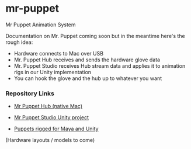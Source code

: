 # mr-puppet
Mr Puppet Animation System

Documentation on Mr. Puppet coming soon but in the meantime here's the rough idea:
- Hardware connects to Mac over USB
- Mr. Puppet Hub receives and sends the hardware glove data 
- Mr. Puppet Studio receives Hub stream data and applies it to animation rigs in our Unity implementation
- You can hook the glove and the hub up to whatever you want

### Repository Links
- [Mr Puppet Hub (native Mac)](https://github.com/altbizney/mr-puppet-hub-native)

- [Mr Puppet Studio Unity project](https://github.com/altbizney/mr-puppet-studio)

- [Puppets rigged for Maya and Unity](https://github.com/altbizney/puppets)

(Hardware layouts / models to come)

